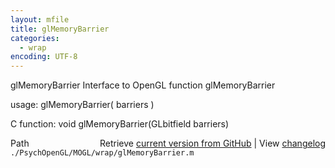 ```yaml
---
layout: mfile
title: glMemoryBarrier
categories:
  - wrap
encoding: UTF-8
---
```


glMemoryBarrier  Interface to OpenGL function glMemoryBarrier  

usage:  glMemoryBarrier( barriers )  

C function:  void glMemoryBarrier(GLbitfield barriers)  


<div class="code_header" style="text-align:right;">
  <span style="float:left;">Path&nbsp;&nbsp;</span> <span class="counter">Retrieve <a href=
  "https://raw.github.com/Psychtoolbox-3/Psychtoolbox-3/beta/./PsychOpenGL/MOGL/wrap/glMemoryBarrier.m">current version from GitHub</a> | View <a href=
  "https://github.com/Psychtoolbox-3/Psychtoolbox-3/commits/beta/./PsychOpenGL/MOGL/wrap/glMemoryBarrier.m">changelog</a></span>
</div>
<div class="code">
  <code>./PsychOpenGL/MOGL/wrap/glMemoryBarrier.m</code>
</div>
